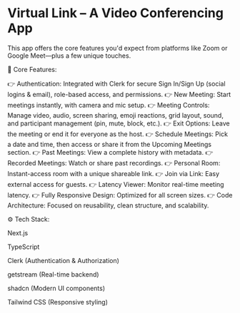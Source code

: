 # Virtual Link – A  Video Conferencing App
This app offers the core features you'd expect from platforms like Zoom or Google Meet—plus a few unique touches.



🔋 Core Features:

👉 Authentication: Integrated with Clerk for secure Sign In/Sign Up (social logins & email), role-based access, and permissions.
👉 New Meeting: Start meetings instantly, with camera and mic setup.
👉 Meeting Controls: Manage video, audio, screen sharing, emoji reactions, grid layout, sound, and participant management (pin, mute, block, etc.).
👉 Exit Options: Leave the meeting or end it for everyone as the host.
👉 Schedule Meetings: Pick a date and time, then access or share it from the Upcoming Meetings section.
👉 Past Meetings: View a complete history with metadata.
👉 Recorded Meetings: Watch or share past recordings.
👉 Personal Room: Instant-access room with a unique shareable link.
👉 Join via Link: Easy external access for guests.
👉 Latency Viewer: Monitor real-time meeting latency.
👉 Fully Responsive Design: Optimized for all screen sizes.
👉 Code Architecture: Focused on reusability, clean structure, and scalability.


⚙ Tech Stack:

Next.js

TypeScript

Clerk (Authentication & Authorization)

getstream (Real-time backend)

shadcn (Modern UI components)

Tailwind CSS (Responsive styling)
